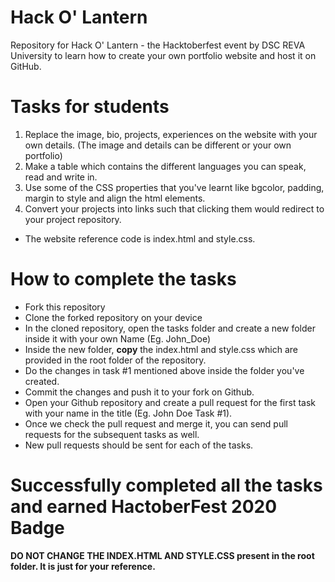 # Hack O' Lantern
Repository for Hack O' Lantern - the Hacktoberfest event by DSC REVA University to learn how to create your own portfolio website and host it on GitHub. 



# Tasks for students

1. Replace the image, bio, projects, experiences on the website with your own details. (The image and details can be different or your own portfolio)
2. Make a table which contains the different languages you can speak, read and write in. 
3. Use some of the CSS properties that you've learnt like bgcolor, padding, margin to style and align the html elements.
4. Convert your projects into links such that clicking them would redirect to your project repository.


* The website reference code is index.html and style.css. 

# How to complete the tasks

* Fork this repository
* Clone the forked repository on your device
* In the cloned repository, open the tasks folder and create a new folder inside it with your own Name (Eg. John_Doe)
* Inside the new folder, **copy** the index.html and style.css which are provided in the root folder of the repository.
* Do the changes in task #1 mentioned above inside the folder you've created. 
* Commit the changes and push it to your fork on Github. 
* Open your Github repository and create a pull request for the first task with your name in the title (Eg. John Doe Task #1).
* Once we check the pull request and merge it, you can send pull requests for the subsequent tasks as well. 
* New pull requests should be sent for each of the tasks. 

# Successfully completed all the tasks and earned HactoberFest 2020 Badge



**DO NOT CHANGE THE INDEX.HTML AND STYLE.CSS present in the root folder. It is just for your reference.** 
